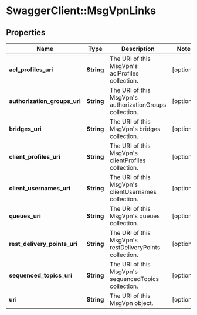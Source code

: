 # SwaggerClient::MsgVpnLinks

## Properties
Name | Type | Description | Notes
------------ | ------------- | ------------- | -------------
**acl_profiles_uri** | **String** | The URI of this MsgVpn&#39;s aclProfiles collection. | [optional] 
**authorization_groups_uri** | **String** | The URI of this MsgVpn&#39;s authorizationGroups collection. | [optional] 
**bridges_uri** | **String** | The URI of this MsgVpn&#39;s bridges collection. | [optional] 
**client_profiles_uri** | **String** | The URI of this MsgVpn&#39;s clientProfiles collection. | [optional] 
**client_usernames_uri** | **String** | The URI of this MsgVpn&#39;s clientUsernames collection. | [optional] 
**queues_uri** | **String** | The URI of this MsgVpn&#39;s queues collection. | [optional] 
**rest_delivery_points_uri** | **String** | The URI of this MsgVpn&#39;s restDeliveryPoints collection. | [optional] 
**sequenced_topics_uri** | **String** | The URI of this MsgVpn&#39;s sequencedTopics collection. | [optional] 
**uri** | **String** | The URI of this MsgVpn object. | [optional] 


